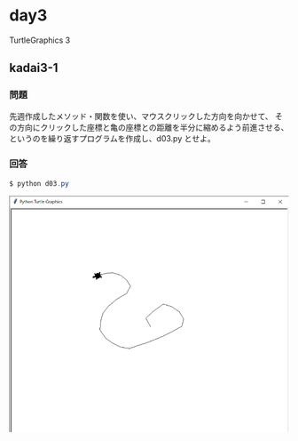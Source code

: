 # day3

TurtleGraphics 3

## kadai3-1

### 問題

先週作成したメソッド・関数を使い、マウスクリックした方向を向かせて、
その方向にクリックした座標と亀の座標との距離を半分に縮めるよう前進させる、
というのを繰り返すプログラムを作成し、d03.py とせよ。

### 回答

```powershell
$ python d03.py
```

<!--
![come](./images/come.png)
-->

![come](./images/come1.png)

